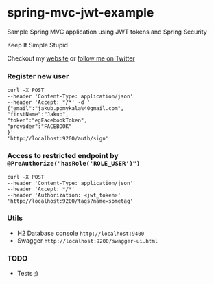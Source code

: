 # spring-mvc-jwt-example

Sample Spring MVC application using JWT tokens and Spring Security 

Keep It Simple Stupid

Checkout my [website](https://jpomykala.com) or [follow me on Twitter](https://twitter.com/jakub_pomykala)

### Register new user

```
curl -X POST 
--header 'Content-Type: application/json' 
--header 'Accept: */*' -d '
{"email":"jakub.pomykala%40gmail.com",
"firstName":"Jakub",
"token":"egFacebookToken",
"provider":"FACEBOOK"
}' 
'http://localhost:9200/auth/sign'
```
### Access to restricted endpoint by `@PreAuthorize("hasRole('ROLE_USER')")`

```
curl -X POST
--header 'Content-Type: application/json' 
--header 'Accept: */*' 
--header 'Authorization: <jwt_token>' 
'http://localhost:9200/tags?name=sometag'
```

### Utils
* H2 Database console `http://localhost:9400`
* Swagger `http://localhost:9200/swagger-ui.html`

### TODO
* Tests ;)
